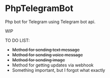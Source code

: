 # PhpTelegramBot
Php bot for Telegram using Telegram bot api.

WIP

TO DO LIST:
* ~~Method for sending text message~~
* ~~Method for sending voice message~~
* ~~Method for sending image~~
* Method for getting updates via webhook
* Something important, but I forgot what exactly
